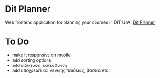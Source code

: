 # Dit Planner
Web frontend application for planning your courses in DIT UoA.
[Dit Planner](https://alekossta.github.io/dit-planner/)

# To Do
- make it responsive on mobile
- add sorting options
- add ειδίκευση, κατεύθυνση
- add υποχρεωτικα, γενικης παιδειας, βασικα etc.
